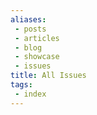 ```yaml
---
aliases:
 - posts
 - articles
 - blog
 - showcase
 - issues
title: All Issues
tags:
 - index
---
```

